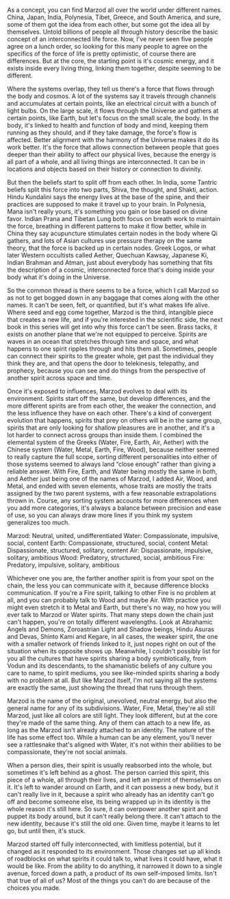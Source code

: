 As a concept, you can find Marzod all over the world under different names. China, Japan, India, Polynesia, Tibet, Greece, and South America, and sure, some of them got the idea from each other, but some got the idea all by themselves. Untold billions of people all through history describe the basic concept of an interconnected life force. Now, I've never seen five people agree on a lunch order, so looking for this many people to agree on the specifics of the force of life is pretty optimistic, of course there are differences. But at the core, the starting point is it's cosmic energy, and it exists inside every living thing, linking them together, despite seeming to be different.


Where the systems overlap, they tell us there's a force that flows through the body and cosmos. A lot of the systems say it travels through channels and accumulates at certain points, like an electrical circuit with a bunch of light bulbs. On the large scale, it flows through the Universe and gathers at certain points, like Earth, but let's focus on the small scale, the body. In the body, it's linked to health and function of body and mind, keeping them running as they should, and if they take damage, the force's flow is affected. Better alignment with the harmony of the Universe makes it do its work better. It's the force that allows connection between people that goes deeper than their ability to affect our physical lives, because the energy is all part of a whole, and all living things are interconnected. It can be in locations and objects based on their history or connection to divinity.


But then the beliefs start to split off from each other. In India, some Tantric beliefs split this force into two parts, Shiva, the thought, and Shakti, action. Hindu Kundalini says the energy lives at the base of the spine, and their practices are supposed to make it travel up to your brain. In Polynesia, Mana isn't really yours, it's something you gain or lose based on divine favor. Indian Prana and Tibetan Lung both focus on breath work to maintain the force, breathing in different patterns to make it flow better, while in China they say acupuncture stimulates certain nodes in the body where Qi gathers, and lots of Asian cultures use pressure therapy on the same theory, that the force is backed up in certain nodes. Greek Logos, or what later Western occultists called Aether, Quechuan Kawsay, Japanese Ki, Indian Brahman and Atman, just about everybody has something that fits the description of a cosmic, interconnected force that's doing inside your body what it's doing in the Universe.


So the common thread is there seems to be a force, which I call Marzod so as not to get bogged down in any baggage that comes along with the other names. It can't be seen, felt, or quantified, but it's what makes life alive. Where seed and egg come together, Marzod is the third, intangible piece that creates a new life, and if you're interested in the scientific side, the next book in this series will get into why this force can't be seen. Brass tacks, it exists on another plane that we're not equipped to perceive. Spirits are waves in an ocean that stretches through time and space, and what happens to one spirit ripples through and hits them all. Sometimes, people can connect their spirits to the greater whole, get past the individual they think they are, and that opens the door to telekinesis, telepathy, and prophecy, because you can see and do things from the perspective of another spirit across space and time.


Once it's exposed to influences, Marzod evolves to deal with its environment. Spirits start off the same, but develop differences, and the more different spirits are from each other, the weaker the connection, and the less influence they have on each other. There's a kind of convergent evolution that happens, spirits that prey on others will be in the same group, spirits that are only looking for shallow pleasures are in another, and it's a lot harder to connect across groups than inside them. I combined the elemental system of the Greeks (Water, Fire, Earth, Air, Aether) with the Chinese system (Water, Metal, Earth, Fire, Wood), because neither seemed to really capture the full scope, sorting different personalities into either of those systems seemed to always land “close enough” rather than giving a reliable answer. With Fire, Earth, and Water being mostly the same in both, and Aether just being one of the names of Marzod, I added Air, Wood, and Metal, and ended with seven elements, whose traits are mostly the traits assigned by the two parent systems, with a few reasonable extrapolations thrown in. Course, any sorting system accounts for more differences when you add more categories, it's always a balance between precision and ease of use, so you can always draw more lines if you think my system generalizes too much.


Marzod: Neutral, united, undifferentiated
Water: Compassionate, impulsive, social, content
Earth: Compassionate, structured, social, content
Metal: Dispassionate, structured, solitary, content
Air: Dispassionate, impulsive, solitary, ambitious
Wood: Predatory, structured, social, ambitious
Fire: Predatory, impulsive, solitary, ambitious


Whichever one you are, the farther another spirit is from your spot on the chain, the less you can communicate with it, because difference blocks communication. If you're a Fire spirit, talking to other Fire is no problem at all, and you can probably talk to Wood and maybe Air. With practice you might even stretch it to Metal and Earth, but there's no way, no how you will ever talk to Marzod or Water spirits. That many steps down the chain just can't happen, you're on totally different wavelengths. Look at Abrahamic Angels and Demons, Zoroastrian Light and Shadow beings, Hindu Asuras and Devas, Shinto Kami and Kegare, in all cases, the weaker spirit, the one with a smaller network of friends linked to it, just nopes right on out of the situation when its opposite shows up. Meanwhile, I couldn't possibly list for you all the cultures that have spirits sharing a body symbiotically, from Vodun and its descendants, to the shamanistic beliefs of any culture you care to name, to spirit mediums, you see like-minded spirits sharing a body with no problem at all. But like Marzod itself, I'm not saying all the systems are exactly the same, just showing the thread that runs through them.


Marzod is the name of the original, unevolved, neutral energy, but also the general name for any of its subdivisions. Water, Fire, Metal, they're all still Marzod, just like all colors are still light. They look different, but at the core they're made of the same thing. Any of them can attach to a new life, as long as the Marzod isn't already attached to an identity. The nature of the life has some effect too. While a human can be any element, you'll never see a rattlesnake that's aligned with Water, it's not within their abilities to be compassionate, they're not social animals.


When a person dies, their spirit is usually reabsorbed into the whole, but sometimes it's left behind as a ghost. The person carried this spirit, this piece of a whole, all through their lives, and left an imprint of themselves on it. It's left to wander around on Earth, and it can possess a new body, but it can't really live in it, because a spirit who already has an identity can't go off and become someone else, its being wrapped up in its identity is the whole reason it's still here. So sure, it can overpower another spirit and puppet its body around, but it can't really belong there. It can't attach to the new identity, because it's still the old one. Given time, maybe it learns to let go, but until then, it's stuck.


Marzod started off fully interconnected, with limitless potential, but it changed as it responded to its environment. Those changes set up all kinds of roadblocks on what spirits it could talk to, what lives it could have, what it would be like. From the ability to do anything, it narrowed it down to a single avenue, forced down a path, a product of its own self-imposed limits. Isn't that true of all of us? Most of the things you can't do are because of the choices you made.